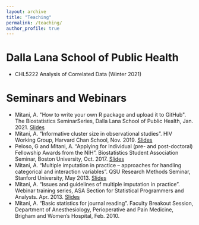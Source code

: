 ```yaml
---
layout: archive
title: "Teaching"
permalink: /teaching/
author_profile: true
---
```


Dalla Lana School of Public Health
==================================
- CHL5222 Analysis of Correlated Data (Winter 2021) 

Seminars and Webinars
=====================
- Mitani, A. "How to write your own R package and upload it to GitHub". The Biostatistics SeminarSeries, Dalla Lana School of Public Health, Jan. 2021. [Slides](https://rpubs.com/ayamitani/rpackage)
- Mitani, A. “Informative cluster size in observational studies”. HIV Working Group, Harvard Chan School, Nov. 2019. [Slides](http://ayamitani.github.io/files/HSPH_HIVWG_Nov2019.pdf)
- Peloso, G and Mitani, A. “Applying for Individual (pre- and post-doctoral) Fellowship
Awards from the NIH”. Biostatistics Student Association Seminar, Boston University, Oct. 2017. [Slides](http://ayamitani.github.io/files/F31slides.pdf)
- Mitani, A. “Multiple imputation in practice – approaches for handling categorical and
interaction variables”. QSU Research Methods Seminar, Stanford University, May 2013. [Slides](http://ayamitani.github.io/files/mitani_qsuseminar_v2.pdf)
- Mitani, A. “Issues and guidelines of multiple imputation in practice”. Webinar training
series, ASA Section for Statistical Programmers and Analysts. Apr. 2013. [Slides](http://ayamitani.github.io/files/Webinar04172013_Mitani.pdf)
- Mitani, A. “Basic statistics for journal reading”. Faculty Breakout Session, Department
of Anesthesiology, Perioperative and Pain Medicine, Brigham and Women’s Hospital, Feb. 2010. 
